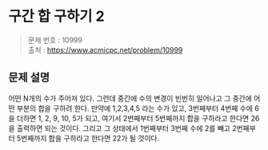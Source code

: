 # 구간 합 구하기 2

> 문제 번호 : 10999  
> 출처 : https://www.acmicpc.net/problem/10999

## 문제 설명

<p>어떤 N개의 수가 주어져 있다. 그런데 중간에 수의 변경이 빈번히 일어나고 그 중간에 어떤 부분의 합을 구하려 한다. 만약에 1,2,3,4,5 라는 수가 있고, 3번째부터 4번째 수에&nbsp;6을&nbsp;더하면 1, 2, 9, 10, 5가 되고, 여기서 2번째부터 5번째까지 합을 구하라고 한다면 26을 출력하면 되는 것이다. 그리고 그 상태에서 1번째부터 3번째 수에&nbsp;2를 빼고&nbsp;2번째부터 5번째까지 합을 구하라고 한다면 22가 될 것이다.</p>

